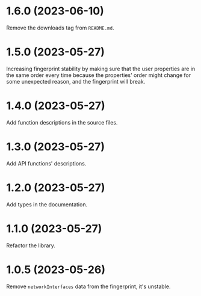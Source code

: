 # 1.6.0 (2023-06-10)

Remove the downloads tag from `README.md`.

# 1.5.0 (2023-05-27)

Increasing fingerprint stability by making sure that the user
properties are in the same order every time because the properties'
order might change for some unexpected reason, and the fingerprint will
break.

# 1.4.0 (2023-05-27)

Add function descriptions in the source files.

# 1.3.0 (2023-05-27)

Add API functions' descriptions.

# 1.2.0 (2023-05-27)

Add types in the documentation.

# 1.1.0 (2023-05-27)

Refactor the library.

# 1.0.5 (2023-05-26)

Remove `networkInterfaces` data from the fingerprint, it's unstable.
